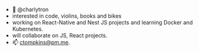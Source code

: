- 👋  @charlytron
- interested in code, violins, books and bikes
- working on React-Native and Nest JS projects and learning Docker and Kubernetes.
- will collaborate on JS, React projects.
- 📫  ctompkins@pm.me.

<!---
charlytron/charlytron is a ✨ special ✨ repository because its `README.md` (this file) appears on your GitHub profile.
You can click the Preview link to take a look at your changes.
--->
